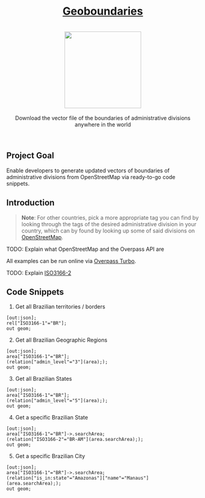 <h1 align="center"><a href="https://github.com/Paguiar735/geoboundaries">Geoboundaries</a></h1>

<p align="center">
    <br>
  <a href="https://pixabay.com/pt/vectors/brasil-geografia-mapa-estados-153881/">
    <img src="https://cdn.pixabay.com/photo/2013/07/12/18/47/brazil-153881_960_720.png" width="200px" height="200px"/>
  </a>
  <br><br>
    Download the vector file of the boundaries of administrative divisions anywhere in the world
  <br>
</p>

<br>

## Project Goal

Enable developers to generate updated vectors of boundaries of administrative divisions from OpenStreetMap via ready-to-go code snippets.

## Introduction

> **Note**: For other countries, pick a more appropriate tag you can find by looking through the tags of the desired administrative division in your country, which can by found by looking up some of said divisions on [OpenStreetMap](https://openstreetmap.org/).

TODO: Explain what OpenStreetMap and the Overpass API are

All examples can be run online via [Overpass Turbo](https://overpass-turbo.eu/).

TODO: Explain [ISO3166-2](https://pt.wikipedia.org/wiki/ISO_3166-2:BR)

## Code Snippets

1. Get all Brazilian territories / borders

```
[out:json];
rel["ISO3166-1"="BR"];
out geom;
```

2. Get all Brazilian Geographic Regions

```
[out:json];
area["ISO3166-1"="BR"];
(relation["admin_level"="3"](area););
out geom;
```

3. Get all Brazilian States

```
[out:json];
area["ISO3166-1"="BR"];
(relation["admin_level"="5"](area););
out geom;
```

4. Get a specific Brazilian State

```
[out:json];
area["ISO3166-1"="BR"]->.searchArea;
(relation["ISO3166-2"="BR-AM"](area.searchArea););
out geom;
```

5. Get a specific Brazilian City

```
[out:json];
area["ISO3166-1"="BR"]->.searchArea;
(relation["is_in:state"="Amazonas"]["name"="Manaus"](area.searchArea););
out geom;
```